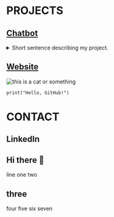# PROJECTS
## [Chatbot](google.com)
<details>
  <summary>Short sentence describing my project.</summary>
> example of a highlight
🥉🟡
[x] this is an item
[ ] this is another item
[ ] this is a third item

</details>

## [Website](google.com)

![this is a cat or something](https://www.nps.gov/romo/learn/nature/images/Marmot_Fat_250x400.jpg)

```print("Hello, GitHub!")```

# CONTACT
## LinkedIn








## Hi there 👋

line one
two
## three
four
five
six
seven
<!--
**cunninghamzachery/cunninghamzachery** is a ✨ _special_ ✨ repository because its `README.md` (this file) appears on your GitHub profile.

Here are some ideas to get you started:

- 🔭 I’m currently working on ...
- 🌱 I’m currently learning ...
- 👯 I’m looking to collaborate on ...
- 🤔 I’m looking for help with ...
- 💬 Ask me about ...
- 📫 How to reach me: ...
- 😄 Pronouns: ...
- ⚡ Fun fact: ...
-->
